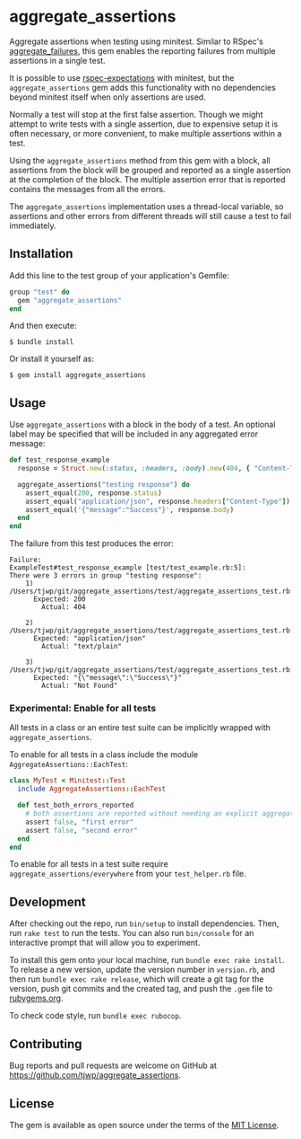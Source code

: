 # aggregate_assertions

Aggregate assertions when testing using minitest. Similar to RSpec's [aggregate_failures](https://relishapp.com/rspec/rspec-expectations/v/3-10/docs/aggregating-failures),
this gem enables the reporting failures from multiple assertions in a single test.

It is possible to use [rspec-expectations](https://github.com/rspec/rspec-expectations) with minitest, but the
`aggregate_assertions` gem adds this functionality with no dependencies beyond minitest itself when only assertions are
used.

Normally a test will stop at the first false assertion. Though we might attempt to write tests with a single assertion,
due to expensive setup it is often necessary, or more convenient, to make multiple assertions within a test.

Using the `aggregate_assertions` method from this gem with a block, all assertions from the block will be grouped and
reported as a single assertion at the completion of the block. The multiple assertion error that is reported contains
the messages from all the errors.

The `aggregate_assertions` implementation uses a thread-local variable, so assertions and other errors from different
threads will still cause a test to fail immediately.

## Installation

Add this line to the test group of your application's Gemfile:

```ruby
group "test" do
  gem "aggregate_assertions"
end
```

And then execute:

    $ bundle install

Or install it yourself as:

    $ gem install aggregate_assertions

## Usage

Use `aggregate_assertions` with a block in the body of a test. An optional label may be specified that will
be included in any aggregated error message:

```ruby
def test_response_example
  response = Struct.new(:status, :headers, :body).new(404, { "Content-Type" => "text/plain" }, "Not Found")

  aggregate_assertions("testing response") do
    assert_equal(200, response.status)
    assert_equal("application/json", response.headers["Content-Type"])
    assert_equal('{"message":"Success"}', response.body)
  end
end
```
The failure from this test produces the error:
```
Failure:
ExampleTest#test_response_example [test/test_example.rb:5]:
There were 3 errors in group "testing response":
    1) /Users/tjwp/git/aggregate_assertions/test/aggregate_assertions_test.rb:8:
      Expected: 200
        Actual: 404

    2) /Users/tjwp/git/aggregate_assertions/test/aggregate_assertions_test.rb:9:
      Expected: "application/json"
        Actual: "text/plain"

    3) /Users/tjwp/git/aggregate_assertions/test/aggregate_assertions_test.rb:10:
      Expected: "{\"message\":\"Success\"}"
        Actual: "Not Found"
```

### Experimental: Enable for all tests

All tests in a class or an entire test suite can be implicitly wrapped
with `aggregate_assertions`.

To enable for all tests in a class include the module `AggregateAssertions::EachTest`:

```ruby
class MyTest < Minitest::Test
  include AggregateAssertions::EachTest

  def test_both_errors_reported
    # both assertions are reported without needing an explicit aggregate_assertions block
    assert false, "first error"
    assert false, "second error"
  end
end
```

To enable for all tests in a test suite require `aggregate_assertions/everywhere` from your `test_helper.rb` file.

## Development

After checking out the repo, run `bin/setup` to install dependencies. Then, run `rake test` to run the tests. You can also run `bin/console` for an interactive prompt that will allow you to experiment.

To install this gem onto your local machine, run `bundle exec rake install`. To release a new version, update the version number in `version.rb`, and then run `bundle exec rake release`, which will create a git tag for the version, push git commits and the created tag, and push the `.gem` file to [rubygems.org](https://rubygems.org).

To check code style, run `bundle exec rubocop`.

## Contributing

Bug reports and pull requests are welcome on GitHub at https://github.com/tjwp/aggregate_assertions.

## License

The gem is available as open source under the terms of the [MIT License](https://opensource.org/licenses/MIT).
